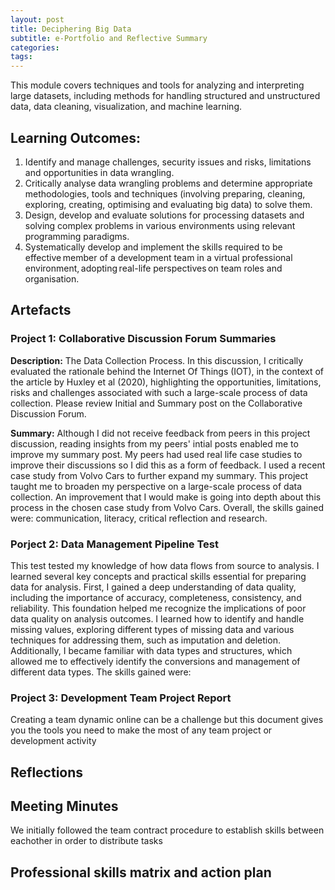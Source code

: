 ```yaml
---
layout: post
title: Deciphering Big Data
subtitle: e-Portfolio and Reflective Summary
categories: 
tags:
---
```

This module covers techniques and tools for analyzing and interpreting large datasets, including methods for handling structured and unstructured data, data cleaning, visualization, and machine learning.

## Learning Outcomes:
1. Identify and manage challenges, security issues and risks, limitations and opportunities in data wrangling.
2. Critically analyse data wrangling problems and determine appropriate methodologies, tools and techniques (involving preparing, cleaning, exploring, creating, optimising and evaluating big data) to solve them.
3. Design, develop and evaluate solutions for processing datasets and solving complex problems in various environments using relevant programming paradigms.
4. Systematically develop and implement the skills required to be effective member of a development team in a virtual professional environment, adopting real-life perspectives on team roles and organisation.

## Artefacts
### Project 1: Collaborative Discussion Forum Summaries 
<strong>Description:</strong> The Data Collection Process. In this discussion, I critically evaluated the rationale behind the Internet Of Things (IOT), in the context of the article by Huxley et al (2020), highlighting the opportunities, limitations, risks and challenges associated with such a large-scale process of data collection. Please review Initial and Summary post on the Collaborative Discussion Forum.

<strong>Summary:</strong> Although I did not receive feedback from peers in this project discussion, reading insights from my peers' intial posts enabled me to improve my summary post. My peers had used real life case studies to improve their discussions so I did this as a form of feedback. I used a recent case study from Volvo Cars to further expand my summary. This project taught me to broaden my perspective on a large-scale process of data collection. An improvement that I would make is going into depth about this process in the chosen case study from Volvo Cars. Overall, the skills gained were: communication, literacy, critical reflection and research.

### Porject 2: Data Management Pipeline Test

This test tested my knowledge of how data flows from source to analysis. I learned several key concepts and practical skills essential for preparing data for analysis.
First, I gained a deep understanding of data quality, including the importance of accuracy, completeness, consistency, and reliability. This foundation helped me recognize the implications of poor data quality on analysis outcomes. I learned how to identify and handle missing values, exploring different types of missing data and various techniques for addressing them, such as imputation and deletion. Additionally, I became familiar with data types and structures, which allowed me to effectively identify the conversions and management of different data types. The skills gained were:

### Project 3: Development Team Project Report
Creating a team dynamic online can be a challenge but this document gives you the tools you need to make the most of any team project or development activity


## Reflections

## Meeting Minutes
We initially followed the team contract procedure to establish skills between eachother in order to distribute tasks

## Professional skills matrix and action plan
